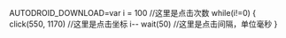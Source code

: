 AUTODROID_DOWNLOAD=var i = 100 //这里是点击次数
while(i!=0) {
click(550, 1170) //这里是点击坐标
i--
wait(50) //这里是点击间隔，单位毫秒
}

